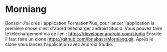 # Morniang

Bonsoir
J'ai créé l'application FormationPlus, pour lancer l'application la première chose c'est d'abord télécharger android Studio. Vous pouvez faire le téléchargement  via ce lien : https://developer.android.com/studio
Ensuite il faut faire un clone https://github.com/ibnabass/Morniang.git. Après le clone vous lancez l'application  avec Android Studio.
